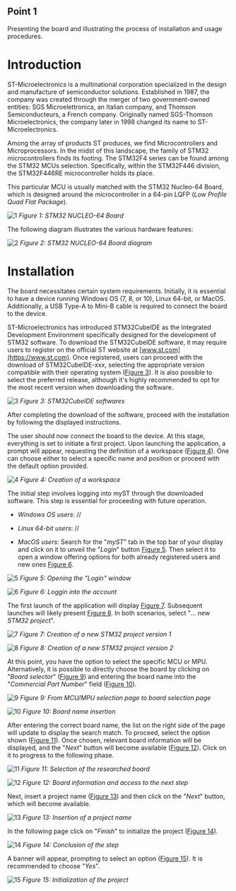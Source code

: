 ## Point 1
Presenting the board and illustrating the process of installation and usage procedures.

# Introduction

ST-Microelectronics is a multinational corporation specialized in the design and manufacture of semiconductor solutions. Established in 1987, the company was created through the merger of two government-owned entities: SGS Microelettronica, an Italian company, and Thomson Semiconducteurs, a French company. Originally named SGS-Thomson Microelectronics, the company later in 1998 changed its name to ST-Microelectronics.

Among the array of products ST produces, we find Microcontrollers and Microprocessors. In the midst of this landscape, the family of STM32 microcontrollers finds its footing. The STM32F4 series can be found among the STM32 MCUs selection. Specifically, within the STM32F446 division, the STM32F446RE microcontroller holds its place.

This particular MCU is usually matched with the STM32 Nucleo-64 Board, which is designed around the microcontroller in a 64-pin LQFP (*Low Profile Quad Flat Package*).

![1](tutorial_pictures/board)
*Figure 1: STM32 NUCLEO-64 Board*

The following diagram illustrates the various hardware features:

![2](tutorial_pictures/board_diagram)
*Figure 2: STM32 NUCLEO-64 Board diagram*

# Installation

The board necessitates certain system requirements. Initially, it is essential to have a device running Windows OS (7, 8, or 10), Linux 64-bit, or MacOS. Additionally, a USB Type-A to Mini-B cable is required to connect the board to the device.

ST-Microelectronics has introduced STM32CubeIDE as the Integrated Development Environment specifically designed for the development of STM32 software. To download the STM32CubeIDE software, it may require users to register on the official ST website at [www.st.com](https://www.st.com). Once registered, users can proceed with the download of STM32CubeIDE-xxx, selecting the appropriate version compatible with their operating system ([Figure 3](3)). It is also possible to select the preferred release, although it's highly recommended to opt for the most recent version when downloading the software.

![3](tutorial_pictures/1)
*Figure 3: STM32CubeIDE softwares*

After completing the download of the software, proceed with the installation by following the displayed instructions.

The user should now connect the board to the device. At this stage, everything is set to initiate a first project. Upon launching the application, a prompt will appear, requesting the definition of a workspace ([Figure 4](4)). One can choose either to select a specific name and position or proceed with the default option provided.

![4](tutorial_pictures/2)
*Figure 4: Creation of a workspace*

The initial step involves logging into myST through the downloaded software. This step is essential for proceeding with future operation.

- *Windows OS users*:
//

- *Linux 64-bit users*:
//

- *MacOS users*:
Search for the "*myST*" tab in the top bar of your display and click on it to unveil the "*Login*" button [Figure 5](5). Then select it to open a window offering options for both already registered users and new ones [Figure 6](6).

![5](tutorial_pictures/3.1)
*Figure 5: Opening the "Login" window*

![6](tutorial_pictures/3.2)
*Figure 6: Loggin into the account*

The first launch of the application will display [Figure 7](7). Subsequent launches will likely present [Figure 8](8). In both scenarios, select "*... new STM32 project*".

![7](tutorial_pictures/4.1)
*Figure 7: Creation of a new STM32 project version 1*

![8](tutorial_pictures/4.2)
*Figure 8: Creation of a new STM32 project version 2*

At this point, you have the option to select the specific MCU or MPU. Alternatively, it is possible to directly choose the board by clicking on "*Board selector*" ([Figure 9](9)) and entering the board name into the "*Commercial Part Number*" field ([Figure 10](10)).

![9](tutorial_pictures/5.1)
*Figure 9: From MCU/MPU selection page to board selection page*

![10](tutorial_pictures/5.2)
*Figure 10: Board name insertion*

After entering the correct board name, the list on the right side of the page will update to display the search match. To proceed, select the option shown ([Figure 11](11)). Once chosen, relevant board information will be displayed, and the "*Next*" button will become available ([Figure 12](12)). Click on it to progress to the following phase.

![11](tutorial_pictures/5.3)
*Figure 11: Selection of the researched board*

![12](tutorial_pictures/5.4)
*Figure 12: Board information and access to the next step*

Next, insert a project name ([Figure 13](13)) and then click on the "*Next*" button, which will become available.

![13](tutorial_pictures/6.1)
*Figure 13: Insertion of a project name*

In the following page click on "*Finish*" to initialize the project ([Figure 14](14)).

![14](tutorial_pictures/6.2)
*Figure 14: Conclusion of the step*

A banner will appear, prompting to select an option ([Figure 15](15)). It is recommended to choose "*Yes*".

![15](tutorial_pictures/6.3)
*Figure 15: Initialization of the project*

